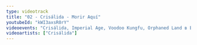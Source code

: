 ```yaml
---
type: videotrack
title: "02 - Crisálida - Morir Aquí"
youtubeId: "kWI3axsR0rY"
videoevents: "Crisálida, Imperial Age, Voodoo Kungfu, Orphaned Land в Baroeg"
videoartists: ["Crisálida"]
---
```

